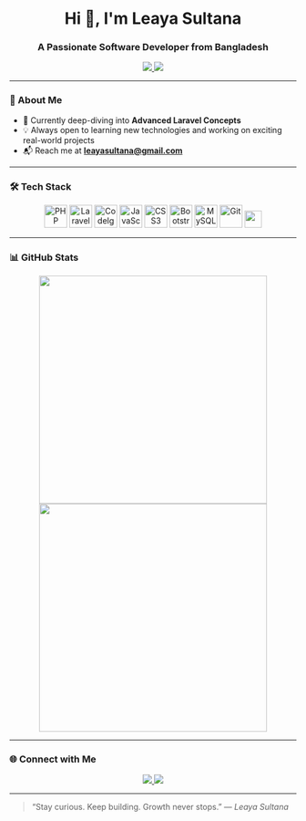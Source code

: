 <h1 align="center">Hi 👋, I'm Leaya Sultana</h1>
<h3 align="center">A Passionate Software Developer from Bangladesh</h3>

<p align="center">
  <a href="https://www.linkedin.com/in/leaya-sultana-74b1a21b4/" target="_blank">
    <img src="https://img.shields.io/badge/Leaya Sultana-LinkedIn-blue?style=flat-square&logo=linkedin" />
  </a>
  <a href="mailto:leayasultana@gmail.com">
    <img src="https://img.shields.io/badge/Gmail-leayasultana@gmail.com-red?style=flat-square&logo=gmail&logoColor=white" />
  </a>
</p>

---

### 🚀 About Me

- 🌱 Currently deep-diving into **Advanced Laravel Concepts**
- 💡 Always open to learning new technologies and working on exciting real-world projects
- 📬 Reach me at **leayasultana@gmail.com**

---

### 🛠️ Tech Stack

<p align="center">
  <img src="https://cdn.jsdelivr.net/gh/devicons/devicon/icons/php/php-plain.svg" alt="PHP" width="40" height="40"/>
  <img src="https://www.vectorlogo.zone/logos/laravel/laravel-icon.svg" alt="Laravel" width="40" height="40"/>
  <img src="https://upload.wikimedia.org/wikipedia/commons/3/3f/Codeigniter.svg" alt="CodeIgniter" width="40" height="40"/>
  <img src="https://cdn.jsdelivr.net/gh/devicons/devicon/icons/javascript/javascript-plain.svg" alt="JavaScript" width="40" height="40"/>
  <img src="https://cdn.jsdelivr.net/gh/devicons/devicon/icons/css3/css3-plain.svg" alt="CSS3" width="40" height="40"/>
  <img src="https://www.vectorlogo.zone/logos/getbootstrap/getbootstrap-icon.svg" alt="Bootstrap" width="40" height="40"/>
  <img src="https://www.vectorlogo.zone/logos/mysql/mysql-icon.svg" alt="MySQL" width="40" height="40"/>
  <img src="https://cdn.jsdelivr.net/gh/devicons/devicon/icons/git/git-plain.svg" alt="Git" width="40" height="40"/>
  <img src="https://img.shields.io/badge/REST%20API-black?style=for-the-badge&logo=swagger&logoColor=white" height="30" />
</p>

---

### 📊 GitHub Stats

<p align="center">
  <img src="https://github-readme-stats.vercel.app/api?username=Leaya0214&show_icons=true&count_private=true&theme=vue&hide_border=true" width="400" />
  <img src="https://github-readme-stats.vercel.app/api/top-langs/?username=Leaya0214&layout=compact&theme=vue&hide_border=true" width="400" />
</p>

<!-- Contribution Graph -->
<!--
<p align="center">
  <img src="https://github-readme-activity-graph.vercel.app/graph?username=Leaya0214&theme=light&hide_border=true&area=true" width="800" />
</p>
-->

---

### 🌐 Connect with Me

<p align="center">
  <a href="https://www.linkedin.com/in/leaya-sultana-74b1a21b4/" target="_blank">
    <img src="https://skillicons.dev/icons?i=linkedin" />
  </a>
  <a href="mailto:leayasultana@gmail.com">
    <img src="https://skillicons.dev/icons?i=gmail" />
  </a>
</p>

---

> “Stay curious. Keep building. Growth never stops.” — *Leaya Sultana*
